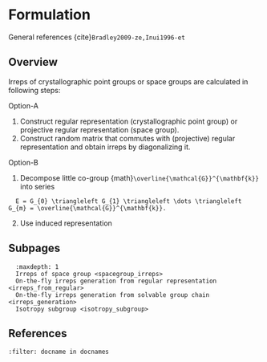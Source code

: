# Formulation

General references {cite}`Bradley2009-ze,Inui1996-et`

## Overview

Irreps of crystallographic point groups or space groups are calculated in following steps:

Option-A
1. Construct regular representation (crystallographic point group) or projective regular representation (space group).
2. Construct random matrix that commutes with (projective) regular representation and obtain irreps by diagonalizing it.

Option-B
1. Decompose little co-group {math}`\overline{\mathcal{G}}^{\mathbf{k}}` into series
  ```{math}
    E = G_{0} \triangleleft G_{1} \triangleleft \dots \triangleleft G_{m} = \overline{\mathcal{G}}^{\mathbf{k}}.
  ```
2. Use induced representation

## Subpages

```{toctree}
  :maxdepth: 1
  Irreps of space group <spacegroup_irreps>
  On-the-fly irreps generation from regular representation <irreps_from_regular>
  On-the-fly irreps generation from solvable group chain <irreps_generation>
  Isotropy subgroup <isotropy_subgroup>
```

## References

```{bibliography}
:filter: docname in docnames
```
